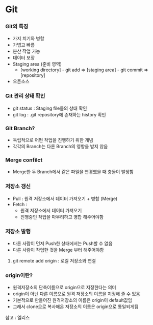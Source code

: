 # Git

### Git의 특징

- 가지 치기와 병합
- 가볍고 빠름
- 분산 작업 가능
- 데이터 보장
- Staging area (준비 영역)
  - [working directory] - git add => [staging area] - git commit => [repository]
- 오픈소스

### Git 관리 상태 확인

- git status : Staging file들의 상태 확인
- git log : .git repository에 존재하는 history 확인

### Git Branch?

- 독립적으로 어떤 작업을 진행하기 위한 개념
- 각각의 Branch는 다른 Branch의 영향을 받지 않음

### Merge confilct

- Merge한 두 Branch에서 같은 파일을 변경했을 때 충돌이 발생함

### 저장소 갱신

- Pull : 원격 저장소에서 데이터 가져오기 + 병합 (Merge)
- Fetch :
  - 원격 저장소에서 데이터 가져오기
  - 진행중인 작업을 마무리하고 병합 해주어야함

### 저장소 발행

- 다른 사람이 먼저 Push한 상태에서는 Push할 수 없음
- 다른 사람이 작업한 것을 Merge 부터 해주어야함

1. git remote add origin : 로컬 저장소와 연결

### origin이란?

- 원격저장소의 단축이름으로 origin으로 지정한다는 의미
- origin이 아닌 다른 이름으로 원격 저장소의 이름을 지정해 줄 수 있음
- 기본적으로 만들어진 원격저장소의 이름은 origin이 default값임
- 그래서 clone으로 복사해온 저장소의 이름은 origin으로 통일되게됨

참고 : 엘리스
